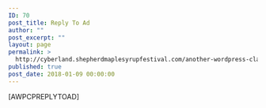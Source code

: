 ```yaml
---
ID: 70
post_title: Reply To Ad
author: ""
post_excerpt: ""
layout: page
permalink: >
  http://cyberland.shepherdmaplesyrupfestival.com/another-wordpress-classifieds-plugin/reply-to-ad
published: true
post_date: 2018-01-09 00:00:00
---
```

[AWPCPREPLYTOAD]